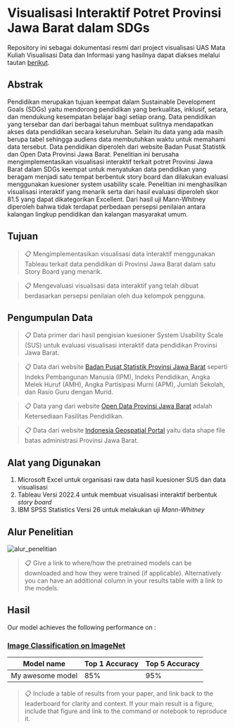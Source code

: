 # Visualisasi Interaktif Potret Provinsi Jawa Barat dalam SDGs
Repository ini sebagai dokumentasi resmi dari project visualisasi UAS Mata Kuliah Visualisasi Data dan Informasi yang hasilnya dapat diakses melalui tautan [berikut](https://public.tableau.com/app/profile/rafif.hasabi/viz/VisualisasiInteraktifPotretSDGs4ProvinsiJawaBarat/VisualisasiInteraktifPotretProvinsiJawaBaratdalamSDGs4). 

## Abstrak

Pendidikan merupakan tujuan keempat dalam Sustainable Development Goals (SDGs) yaitu mendorong pendidikan yang berkualitas, inklusif, setara, dan mendukung kesempatan belajar bagi setiap orang. Data pendidikan yang tersebar dan dari berbagai tahun membuat sulitnya mendapatkan akses data pendidikan secara keseluruhan. Selain itu data yang ada masih berupa tabel sehingga audiens data membutuhkan waktu untuk memahami data tersebut. Data pendidikan diperoleh dari website Badan Pusat Statistik dan Open Data Provinsi Jawa Barat. Penelitian ini berusaha mengimplementasikan visualisasi interaktif terkait potret Provinsi Jawa Barat dalam SDGs keempat untuk menyatukan data pendidikan yang beragam menjadi satu tempat berbentuk story board dan dilakukan evaluasi menggunakan kuesioner system usability scale. Penelitian ini menghasilkan visualisasi interaktif yang menarik serta dari hasil evaluasi diperoleh skor 81.5 yang dapat dikategorikan Excellent. Dari hasil uji Mann-Whitney diperoleh bahwa tidak terdapat perbedaan persepsi penilaian antara kalangan lingkup pendidikan dan kalangan masyarakat umum.

## Tujuan

>📋 Mengimplementasikan visualisasi data interaktif menggunakan Tableau terkait data pendidikan di Provinsi Jawa Barat dalam satu Story Board yang menarik.

>📋 Mengevaluasi visualisasi data interaktif yang telah dibuat berdasarkan persepsi penilaian oleh dua kelompok pengguna.

## Pengumpulan Data
 
>📋 Data primer dari hasil pengisian kuesioner System Usability Scale (SUS) untuk evaluasi visualisasi interaktif data pendidikan Provinsi Jawa Barat.

>📋 Data dari website [Badan Pusat Statistik Provinsi Jawa Barat](https://jabar.bps.go.id/) seperti Indeks Pembangunan Manusia (IPM), Indeks Pendidikan, Angka Melek Huruf (AMH), Angka Partisipasi Murni (APM), Jumlah Sekolah, dan Rasio Guru dengan Murid.

>📋 Data yang dari website [Open Data Provinsi Jawa Barat](https://opendata.jabarprov.go.id/id) adalah Ketersediaan Fasilitas Pendidikan.

>📋 Data dari website [Indonesia Geospatial Portal](https://tanahair.indonesia.go.id/) yaitu data shape file batas administrasi Provinsi Jawa Barat.

## Alat yang Digunakan

1. Microsoft Excel untuk organisasi raw data hasil kuesioner SUS dan data visualisasi
2. Tableau Versi 2022.4 untuk membuat visualisasi interaktif berbentuk *story board*
3. IBM SPSS Statistics Versi 26 untuk melakukan uji *Mann-Whitney*

## Alur Penelitian

![alur_penelitian](Alur_Penelitian/image.png)

>📋  Give a link to where/how the pretrained models can be downloaded and how they were trained (if applicable).  Alternatively you can have an additional column in your results table with a link to the models.

## Hasil

Our model achieves the following performance on :

### [Image Classification on ImageNet](https://paperswithcode.com/sota/image-classification-on-imagenet)

| Model name         | Top 1 Accuracy  | Top 5 Accuracy |
| ------------------ |---------------- | -------------- |
| My awesome model   |     85%         |      95%       |

>📋  Include a table of results from your paper, and link back to the leaderboard for clarity and context. If your main result is a figure, include that figure and link to the command or notebook to reproduce it. 

